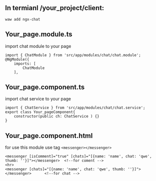 ## In termianl /your_project/client:
```
waw add ngx-chat
```
## Your_page.module.ts
import chat module to your page
```
import { ChatModule } from 'src/app/modules/chat/chat.module';
@NgModule({
	imports: [
		ChatModule
	],
```
## Your_page.component.ts
import chat service to your page
```
import { ChatService } from 'src/app/modules/chat/chat.service';
export class Your_pageComponent{
	constructor(public ch: ChatService ) {}
}
```
## Your_page.component.html
for use this module use tag ```<messenger></messenger> ```
```
<messenger [isComment]="true" [chats]="[{name: 'name', chat: 'qwe', thumb: ''}]"></messenger>  <!--for coment -->
<hr>
<messenger [chats]="[{name: 'name', chat: 'qwe', thumb: ''}]"></messenger>      <!--for chat -->
```

